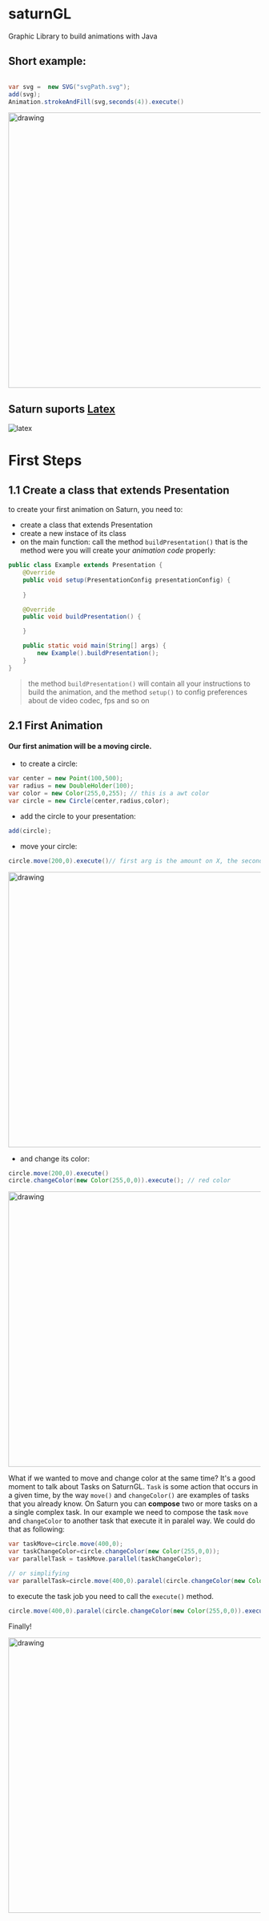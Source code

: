 # saturnGL
Graphic Library to build animations with Java


## Short example:

``` java

var svg =  new SVG("svgPath.svg");
add(svg);
Animation.strokeAndFill(svg,seconds(4)).execute()

```
<img src="https://user-images.githubusercontent.com/43425971/128118638-3a0f8d75-f596-4949-946f-1fdb032268bc.gif" alt="drawing" width="550"/>



## Saturn suports [Latex](https://en.wikipedia.org/wiki/LaTeX)

![latex](https://user-images.githubusercontent.com/43425971/128233754-3aa6fa40-8ff8-402c-8cc7-07d7610c6fcb.gif)


# First Steps

## 1.1 Create a class that extends Presentation

to create your first animation on Saturn, you need to:
- create a class that extends Presentation
- create a new instace of its class
- on the main function: call the method `buildPresentation()` that is the method were you will create your _animation code_ properly:


```java
public class Example extends Presentation {
    @Override
    public void setup(PresentationConfig presentationConfig) {
        
    }

    @Override
    public void buildPresentation() {

    }

    public static void main(String[] args) {
        new Example().buildPresentation();
    }
}
```

> the method `buildPresentation()` will contain all your instructions to build the animation, and the method `setup()` to config preferences about de video codec, fps and so on


## 2.1 First Animation

#### Our first animation will be a moving circle.

- to create a circle:

```java
var center = new Point(100,500);
var radius = new DoubleHolder(100);
var color = new Color(255,0,255); // this is a awt color
var circle = new Circle(center,radius,color); 

```

- add the circle to your presentation:

```java
add(circle);
```
- move your circle:
```java
circle.move(200,0).execute()// first arg is the amount on X, the second on Y
```
<img src="https://user-images.githubusercontent.com/43425971/128455601-1ee5ab65-8b10-4d5c-8ca6-cd0e9db2c9f1.gif" alt="drawing" width="550"/>

- and change its color:

```java
circle.move(200,0).execute()
circle.changeColor(new Color(255,0,0)).execute(); // red color
```
<img src="https://user-images.githubusercontent.com/43425971/128456165-cb901a8f-e2a0-41e3-9d96-f64a40fdb58d.gif" alt="drawing" width="550"/>

What if we wanted to move and change color at the same time? It's a good moment to talk about Tasks on SaturnGL.
`Task` is some action that occurs in a given time, by the way  `move()` and `changeColor()` are examples of tasks that you already know.
On Saturn you can **compose** two or more tasks on a a single complex task. In our example we need to compose the task `move` and `changeColor` to another task 
that execute it in paralel way. We could do that as following:

```java
var taskMove=circle.move(400,0);
var taskChangeColor=circle.changeColor(new Color(255,0,0));
var parallelTask = taskMove.parallel(taskChangeColor);

// or simplifying
var parallelTask=circle.move(400,0).paralel(circle.changeColor(new Color(255,0,0));

```

to execute the task job you need to call the `execute()` method.

```java
circle.move(400,0).paralel(circle.changeColor(new Color(255,0,0)).execute();

```
Finally!

<img src="https://user-images.githubusercontent.com/43425971/128457762-efba4e4f-1d2c-4881-82a6-37158c34d9ba.gif" alt="drawing" width="550"/>












